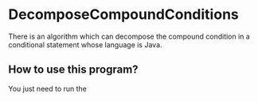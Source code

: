 # DecomposeCompoundConditions
There is an algorithm which can decompose the compound condition in a conditional statement whose language is Java.



## How to use this program?

You just need to run the 